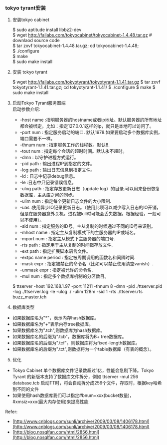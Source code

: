 ### tokyo tyrant安装
1. 安装tokyo cabinet   

     $ sudo aptitude install libbz2-dev  
     $ wget http://fallabs.com/tokyocabinet/tokyocabinet-1.4.48.tar.gz # downlaod source code  
     $ tar zxvf tokyocabinet-1.4.48.tar.gz; cd tokyocabinet-1.4.48;  
     $ ./configure  
     $ make  
     $ sudo make install  


2. 安装 tokyo tyrant  

    $ wget http://fallabs.com/tokyotyrant/tokyotyrant-1.1.41.tar.gz 
    $ tar zxvf tokyotyrant-1.1.41.tar.gz; cd tokyotyrant-1.1.41/
    $ ./configure
    $ make
    $ sudo make install

3. 启动Tokyo Tyrant服务器端  
  启动参数介绍:  

    - -host name :指明服务器的hostname或者ip地址。默认服务器的所有地址都会被绑定。比如：指定127.0.0.1这样的ip，就只是本地可以访问了。
    - -port num : 指定服务启动的端口. 默认1978.如果要启动多个数据库实例，端口需要不一样。
    - -thnum num : 指定服务工作的线程数。默认8.
    - -tout num : 指定每个会话的超时时间。默认永不超时。
    - -dmn : 以守护进程方式运行。
    - -pid path : 输出进程IP到指定的文件。
    - -log path : 输出日志信息到指定文件。
    - -ld : 日志中记录debug信息。
    - -le :日志中只记录错误信息。
    - -ulog path : 指定存放更新日志（update log）的目录.可以用来备份恢复数据库，主从库之间的同步。
    - -ulim num : 指定每个更新日志文件的大小限制.
    - -uas :使用异步IO记录更新日志。（使用此项可以减少写入日志的IO开销，但是在服务器意外关机，进程被kill时可能会丢失数据。根据经验，一般可以不使用）。
    - -sid num : 指定服务的ID号。主从复制的时候通过不同的ID号来识别。
    - -mhost name : 指定主从复制模式下的主服务器的IP或域名。
    - -mport num : 指定主从模式下主服务器的端口号.
    - -rts path : 指定用于主从复制的时间戳存放文件.
    - -ext path : 指定扩展脚本语言文件。
    - -extpc name period : 指定被周期调用的函数名和间隔时间.
    - -mask expr : 指定被禁止的命令名（比如可以禁止使用清空vanish）.
    - -unmask expr : 指定被允许的命令名.
    - -mul num : 指定多个数据库机制的分区数目。



    $ ttserver -host 192.168.1.97 -port 11211 -thnum 8 -dmn -pid ./ttserver.pid -log ./ttserver.log -le -ulog ./ -ulim 128m -sid 1 -rts ./ttserver.rts  buzz_master.tch 

4. 数据库类型  
 - 如果数据库名为"*"，表示内存hash数据库。
 - 如果数据库名为"+"表示内存tree数据库。
 - 如果数据库名为".tch",则数据库为hash数据库。
 - 如果数据库名的后缀为".tcb"，数据库将为B+ tree数据库。
 - 如果数据库名的后缀为".tcf"。则数据库将为fixed-length数据库。
 - 如果数据库名的后缀为".tct",则数据将为一个table数据库（有表的概念）。

5. 优化  
 - Tokyo Cabinet 单个数据库文件记录数超过1亿，性能会急剧下降。Tokyo Tyrant 的新版本支持了数据库文件拆分，例如 ttserver -mul 256 database.tcb 启动TT时，将会自动拆分成256个文件，存取时，根据key哈希到不同的文件
 - 如果使用hash数据库我们可以指定#bnum=xxx(bucket数量)， #xmsiz=xxx(最大内存使用)来提高性能


Refer:  
 - [http://www.cnblogs.com/sunli/archive/2009/03/08/1406178.html](http://www.cnblogs.com/sunli/archive/2009/03/08/1406178.html)  
 - [http://blog.nosqlfan.com/html/2856.html](http://blog.nosqlfan.com/html/2856.html)
